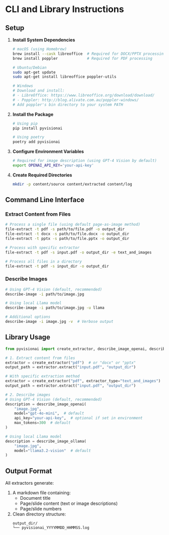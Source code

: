 # CLI and Library Instructions

## Setup

1. **Install System Dependencies**
   ```bash
   # macOS (using Homebrew)
   brew install --cask libreoffice  # Required for DOCX/PPTX processing
   brew install poppler             # Required for PDF processing

   # Ubuntu/Debian
   sudo apt-get update
   sudo apt-get install libreoffice poppler-utils

   # Windows
   # Download and install:
   # - LibreOffice: https://www.libreoffice.org/download/download/
   # - Poppler: http://blog.alivate.com.au/poppler-windows/
   # Add poppler's bin directory to your system PATH
   ```

2. **Install the Package**
   ```bash
   # Using pip
   pip install pyvisionai

   # Using poetry
   poetry add pyvisionai
   ```

3. **Configure Environment Variables**
   ```bash
   # Required for image description (using GPT-4 Vision by default)
   export OPENAI_API_KEY='your-api-key'
   ```

4. **Create Required Directories**
   ```bash
   mkdir -p content/source content/extracted content/log
   ```

## Command Line Interface

### Extract Content from Files

```bash
# Process a single file (using default page-as-image method)
file-extract -t pdf -s path/to/file.pdf -o output_dir
file-extract -t docx -s path/to/file.docx -o output_dir
file-extract -t pptx -s path/to/file.pptx -o output_dir

# Process with specific extractor
file-extract -t pdf -s input.pdf -o output_dir -e text_and_images

# Process all files in a directory
file-extract -t pdf -s input_dir -o output_dir
```

### Describe Images

```bash
# Using GPT-4 Vision (default, recommended)
describe-image -i path/to/image.jpg

# Using local Llama model
describe-image -i path/to/image.jpg -u llama

# Additional options
describe-image -i image.jpg -v  # Verbose output
```

## Library Usage

```python
from pyvisionai import create_extractor, describe_image_openai, describe_image_ollama

# 1. Extract content from files
extractor = create_extractor("pdf")  # or "docx" or "pptx"
output_path = extractor.extract("input.pdf", "output_dir")

# With specific extraction method
extractor = create_extractor("pdf", extractor_type="text_and_images")
output_path = extractor.extract("input.pdf", "output_dir")

# 2. Describe images
# Using GPT-4 Vision (default, recommended)
description = describe_image_openai(
    "image.jpg",
    model="gpt-4o-mini",  # default
    api_key="your-api-key",  # optional if set in environment
    max_tokens=300  # default
)

# Using local Llama model
description = describe_image_ollama(
    "image.jpg",
    model="llama3.2-vision"  # default
)
```

## Output Format

All extractors generate:
1. A markdown file containing:
   - Document title
   - Page/slide content (text or image descriptions)
   - Page/slide numbers
2. Clean directory structure:
   ```
   output_dir/
   └── pyvisionai_YYYYMMDD_HHMMSS.log
   ``` 